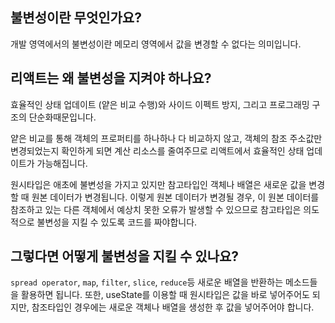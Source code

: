 ## 불변성이란 무엇인가요?

개발 영역에서의 불변성이란 메모리 영역에서 값을 변경할 수 없다는 의미입니다.

## 리액트는 왜 불변성을 지켜야 하나요?

효율적인 상태 업데이트 (얕은 비교 수행)와 사이드 이펙트 방지, 그리고 프로그래밍 구조의 단순화때문입니다.

얕은 비교를 통해 객체의 프로퍼티를 하나하나 다 비교하지 않고, 객체의 참조 주소값만 변경되었는지 확인하게 되면 계산 리소스를 줄여주므로 리액트에서 효율적인 상태 업데이트가 가능해집니다.

원시타입은 애초에 불변성을 가지고 있지만 참고타입인 객체나 배열은 새로운 값을 변경할 때 원본 데이터가 변경됩니다. 이렇게 원본 데이터가 변경될 경우, 이 원본 데이터를 참조하고 있는 다른 객체에서 예상치 못한 오류가 발생할 수 있으므로 참고타입은 의도적으로 불변성을 지킬 수 있도록 코드를 짜야합니다.

## 그렇다면 어떻게 불변성을 지킬 수 있나요?

`spread operator`, `map`, `filter`, `slice`, `reduce`등 새로운 배열을 반환하는 메소드들을 활용하면 됩니다. 또한, useState를 이용할 때 원시타입은 값을 바로 넣어주어도 되지만, 참조타입인 경우에는 새로운 객체나 배열을 생성한 후 값을 넣어주어야 합니다.
